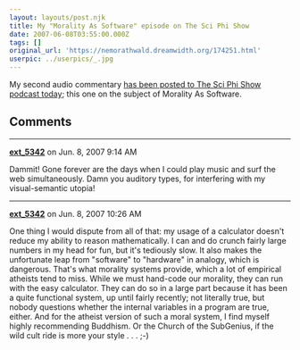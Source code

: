 ```yaml
---
layout: layouts/post.njk
title: My "Morality As Software" episode on The Sci Phi Show
date: 2007-06-08T03:55:00.000Z
tags: []
original_url: 'https://nemorathwald.dreamwidth.org/174251.html'
userpic: ../userpics/_.jpg
---
```

My second audio commentary [has been posted to The Sci Phi Show podcast today](http://thesciphishow.com/?p=129); this one on the subject of Morality As Software.

## Comments

---

**[ext_5342](https://www.dreamwidth.org/users/ext_5342)** on Jun. 8, 2007 9:14 AM

Dammit! Gone forever are the days when I could play music and surf the web simultaneously. Damn you auditory types, for interfering with my visual-semantic utopia!

---

**[ext_5342](https://www.dreamwidth.org/users/ext_5342)** on Jun. 8, 2007 10:26 AM

One thing I would dispute from all of that: my usage of a calculator doesn't reduce my ability to reason mathematically. I can and do crunch fairly large numbers in my head for fun, but it's tediously slow. It also makes the unfortunate leap from "software" to "hardware" in analogy, which is dangerous. That's what morality systems provide, which a lot of empirical atheists tend to miss. While we must hand-code our morality, they can run with the easy calculator. They can do so in a large part because it has been a quite functional system, up until fairly recently; not literally true, but nobody questions whether the internal variables in a program are true, either. And for the atheist version of such a moral system, I find myself highly recommending Buddhism. Or the Church of the SubGenius, if the wild cult ride is more your style . . . ;-)
